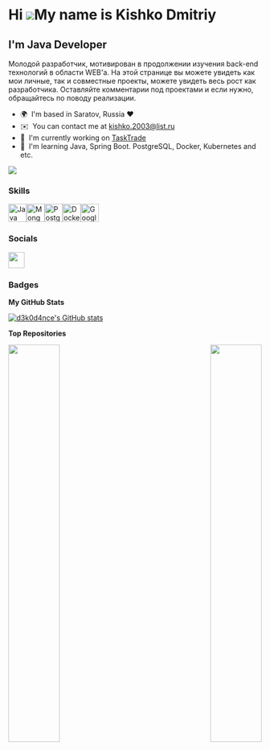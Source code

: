 Hi ![](https://user-images.githubusercontent.com/18350557/176309783-0785949b-9127-417c-8b55-ab5a4333674e.gif)My name is Kishko Dmitriy
======================================================================================================================================

I'm Java Developer
------------------

Молодой разработчик, мотивирован в продолжении изучения back-end технологий в области WEB'а. На этой странице вы можете увидеть как мои личные, так и совместные проекты, можете увидеть весь рост как разработчика. Оставляйте комментарии под проектами и если нужно, обращайтесь по поводу реализации.

* 🌍  I'm based in Saratov, Russia ❤️
* ✉️  You can contact me at [kishko.2003@list.ru](mailto:kishko.2003@list.ru)
* 🚀  I'm currently working on [TaskTrade](http://github.com/TaskTradeHub)
* 🧠  I'm learning Java, Spring Boot. PostgreSQL, Docker, Kubernetes and etc.

<a href="https://www.github.com/d3k0d4nce" target="_blank" rel="noreferrer"><img
src="https://img.shields.io/github/followers/d3k0d4nce?logo=github&style=for-the-badge&color=a855f7&labelColor=181824" /></a>

### Skills


<p align="left">
<a href="https://www.oracle.com/java/" target="_blank" rel="noreferrer"><img src="https://raw.githubusercontent.com/danielcranney/readme-generator/main/public/icons/skills/java-colored.svg" width="36" height="36" alt="Java" /></a><a href="https://www.mongodb.com/" target="_blank" rel="noreferrer"><img src="https://raw.githubusercontent.com/danielcranney/readme-generator/main/public/icons/skills/mongodb-colored.svg" width="36" height="36" alt="MongoDB" /></a><a href="https://www.postgresql.org/" target="_blank" rel="noreferrer"><img src="https://raw.githubusercontent.com/danielcranney/readme-generator/main/public/icons/skills/postgresql-colored.svg" width="36" height="36" alt="PostgreSQL" /></a><a href="https://www.docker.com/" target="_blank" rel="noreferrer"><img src="https://raw.githubusercontent.com/danielcranney/readme-generator/main/public/icons/skills/docker-colored.svg" width="36" height="36" alt="Docker" /></a><a href="https://cloud.google.com/" target="_blank" rel="noreferrer"><img src="https://raw.githubusercontent.com/danielcranney/readme-generator/main/public/icons/skills/googlecloud-colored.svg" width="36" height="36" alt="Google Cloud" /></a>
</p>


### Socials

<p align="left"> <a href="https://www.github.com/d3k0d4nce" target="_blank" rel="noreferrer"> <picture> <source media="(prefers-color-scheme: dark)" srcset="https://raw.githubusercontent.com/danielcranney/readme-generator/main/public/icons/socials/github-dark.svg" /> <source media="(prefers-color-scheme: light)" srcset="https://raw.githubusercontent.com/danielcranney/readme-generator/main/public/icons/socials/github.svg" /> <img src="https://raw.githubusercontent.com/danielcranney/readme-generator/main/public/icons/socials/github.svg" width="32" height="32" /> </picture> </a></p>

### Badges

<b>My GitHub Stats</b>

<a href="http://www.github.com/d3k0d4nce"><img src="https://github-readme-stats.vercel.app/api?username=d3k0d4nce&show_icons=true&hide=&count_private=true&title_color=ec4899&text_color=ffffff&icon_color=a855f7&bg_color=181824&hide_border=true&show_icons=true" alt="d3k0d4nce's GitHub stats" /></a>

<b>Top Repositories</b>

<div width="100%" align="center"><a href="https://github.com/d3k0d4nce/WeatherData" align="left"><img align="left" width="45%" src="https://github-readme-stats.vercel.app/api/pin/?username=d3k0d4nce&repo=WeatherData&title_color=ec4899&text_color=ffffff&icon_color=a855f7&bg_color=181824&hide_border=true&locale=en" /></a><a href="https://github.com/d3k0d4nce/CrudMongoDB" align="right"><img align="right" width="45%" src="https://github-readme-stats.vercel.app/api/pin/?username=d3k0d4nce&repo=CrudMongoDB&title_color=ec4899&text_color=ffffff&icon_color=a855f7&bg_color=181824&hide_border=true&locale=en" /></a></div><br /><br /><br /><br /><br /><br /><br />
